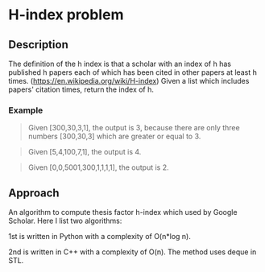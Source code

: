 # H-index problem

## Description

The definition of the h index is that a scholar with an index of h has published h papers each of which has been cited in other papers at least h times. (https://en.wikipedia.org/wiki/H-index)
Given a list which includes papers' citation times, return the index of h.

### Example

>Given [300,30,3,1], the output is 3,
>because there are only three numbers [300,30,3] which are greater or equal to 3.

>Given [5,4,100,7,1], the output is 4.

>Given [0,0,5001,300,1,1,1,1], the output is 2.



## Approach


An algorithm to compute thesis factor h-index which used by Google Scholar.
Here I list two algorithms:

1st is written in Python with a complexity of O(n*log n).

2nd is written in C++ with a complexity of O(n).
The method uses deque in STL.